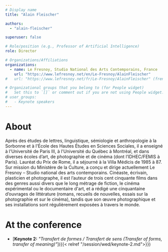 ```yaml
---
# Display name
title: "Alain Fleischer"

authors:
  - "alain-fleischer"

superuser: false

# Role/position (e.g., Professor of Artificial Intelligence)
role: Director

# Organizations/Affiliations
organizations:
  - name: Le Fresnoy, Studio National des Arts Contemporains, France
    url: "https://www.lefresnoy.net/en/Le-Fresnoy/AlainFleischer"
#   url: "https://www.lefresnoy.net/fr/Le-Fresnoy/AlainFleischer" (french)

# Organizational groups that you belong to (for People widget)
#   Set this to `[]` or comment out if you are not using People widget.
# user_groups:
#   - Keynote speakers
---
```


# About <!-- need English translation -->

Après des études de lettres, linguistique, sémiologie et anthropologie à la Sorbonne et à l'École des Hautes Études en Sciences Sociales, il a enseigné à l'Université de Paris III, à l'Université du Québec à Montréal, et dans diverses écoles d’art, de photographie et de cinéma (dont l’IDHEC/FEMIS à Paris). Lauréat du Prix de Rome, il a séjourné à la Villa Médicis de 1985 à 87. Sur mission du Ministère de la Culture, a conçu et dirige actuellement Le Fresnoy – Studio national des arts contemporains. Cinéaste, écrivain, plasticien et photographe, il est l’auteur de trois cent cinquante films dans des genres aussi divers que le long métrage de fiction, le cinéma expérimental ou le documentaire d'art, et a rédigé une cinquantaine d’ouvrages de littérature (romans, recueils de nouvelles, essais sur la photographie et sur le cinéma), tandis que son œuvre photographique et ses installations sont régulièrement exposées à travers le monde.

# At the conference

- [**Keynote 2:** *"Transfert de formes / Transfert de sens (Transfer of forms, transfer of meaning)"*]({{< relref "/session/wed/keynote-2.md">}})
